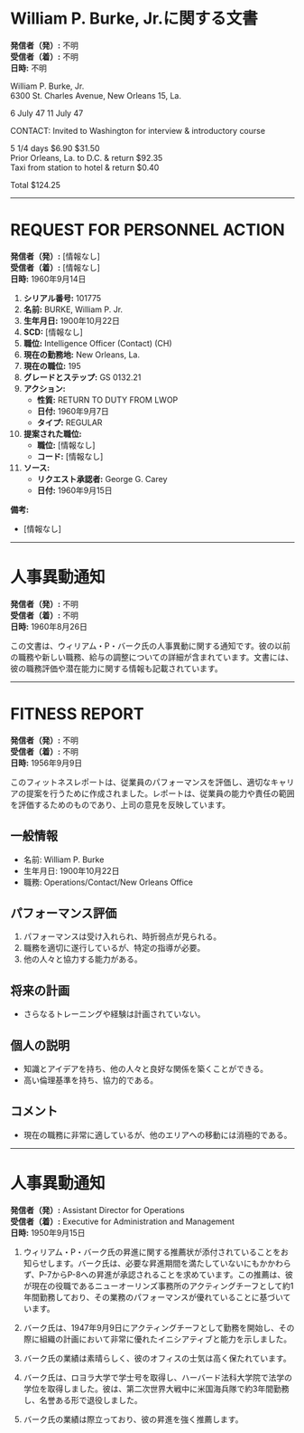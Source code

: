 # William P. Burke, Jr.に関する文書

**発信者（発）:** 不明  
**受信者（着）:** 不明  
**日時:** 不明  

William P. Burke, Jr.  
6300 St. Charles Avenue, New Orleans 15, La.  

6 July 47 11 July 47  

CONTACT: Invited to Washington for interview & introductory course  

5 1/4 days $6.90 $31.50  
Prior Orleans, La. to D.C. & return $92.35  
Taxi from station to hotel & return $0.40  

Total $124.25  

---

# REQUEST FOR PERSONNEL ACTION

**発信者（発）:** [情報なし]  
**受信者（着）:** [情報なし]  
**日時:** 1960年9月14日  

1. **シリアル番号:** 101775  
2. **名前:** BURKE, William P. Jr.  
3. **生年月日:** 1900年10月22日  
4. **SCD:** [情報なし]  
5. **職位:** Intelligence Officer (Contact) (CH)  
6. **現在の勤務地:** New Orleans, La.  
7. **現在の職位:** 195  
8. **グレードとステップ:** GS 0132.21  
9. **アクション:**  
   - **性質:** RETURN TO DUTY FROM LWOP  
   - **日付:** 1960年9月7日  
   - **タイプ:** REGULAR  
10. **提案された職位:**  
    - **職位:** [情報なし]  
    - **コード:** [情報なし]  
11. **ソース:**  
    - **リクエスト承認者:** George G. Carey  
    - **日付:** 1960年9月15日  

**備考:**  
- [情報なし]  

---

# 人事異動通知

**発信者（発）:** 不明  
**受信者（着）:** 不明  
**日時:** 1960年8月26日  

この文書は、ウィリアム・P・バーク氏の人事異動に関する通知です。彼の以前の職務や新しい職務、給与の調整についての詳細が含まれています。文書には、彼の職務評価や潜在能力に関する情報も記載されています。  

---

# FITNESS REPORT

**発信者（発）:** 不明  
**受信者（着）:** 不明  
**日時:** 1956年9月9日  

このフィットネスレポートは、従業員のパフォーマンスを評価し、適切なキャリアの提案を行うために作成されました。レポートは、従業員の能力や責任の範囲を評価するためのものであり、上司の意見を反映しています。  

## 一般情報  
- 名前: William P. Burke  
- 生年月日: 1900年10月22日  
- 職務: Operations/Contact/New Orleans Office  

## パフォーマンス評価  
1. パフォーマンスは受け入れられ、時折弱点が見られる。  
2. 職務を適切に遂行しているが、特定の指導が必要。  
3. 他の人々と協力する能力がある。  

## 将来の計画  
- さらなるトレーニングや経験は計画されていない。  

## 個人の説明  
- 知識とアイデアを持ち、他の人々と良好な関係を築くことができる。  
- 高い倫理基準を持ち、協力的である。  

## コメント  
- 現在の職務に非常に適しているが、他のエリアへの移動には消極的である。  

---

# 人事異動通知

**発信者（発）:** Assistant Director for Operations  
**受信者（着）:** Executive for Administration and Management  
**日時:** 1950年9月15日  

1. ウィリアム・P・バーク氏の昇進に関する推薦状が添付されていることをお知らせします。バーク氏は、必要な昇進期間を満たしていないにもかかわらず、P-7からP-8への昇進が承認されることを求めています。この推薦は、彼が現在の役職であるニューオーリンズ事務所のアクティングチーフとして約1年間勤務しており、その業務のパフォーマンスが優れていることに基づいています。  

2. バーク氏は、1947年9月9日にアクティングチーフとして勤務を開始し、その際に組織の計画において非常に優れたイニシアティブと能力を示しました。  

3. バーク氏の業績は素晴らしく、彼のオフィスの士気は高く保たれています。  

4. バーク氏は、ロヨラ大学で学士号を取得し、ハーバード法科大学院で法学の学位を取得しました。彼は、第二次世界大戦中に米国海兵隊で約3年間勤務し、名誉ある形で退役しました。  

5. バーク氏の業績は際立っており、彼の昇進を強く推薦します。  
